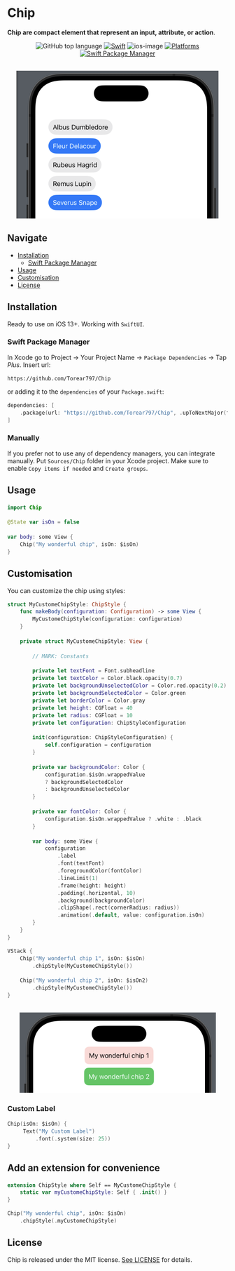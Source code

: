 # Chip

**Chip are compact element that represent an input, attribute, or action**. 

<!-- PROJECT SHIELDS -->
<div align="center">

![GitHub top language](https://img.shields.io/github/languages/top/Torear797/SwiftUI-IOS-Resume?color=orange)
[![Swift](https://img.shields.io/badge/Swift-5.9-orange?style=flat)](https://img.shields.io/badge/Swift-5.8-Orange?style=flat)
![ios-image](https://img.shields.io/badge/iOS-13.0+-blue.svg?style=flat)
[![Platforms](https://img.shields.io/badge/Platforms-iOS-yellowgreen?style=flat)](https://img.shields.io/badge/Platforms-iOS-Green?style=flat)
[![Swift Package Manager](https://img.shields.io/badge/Swift_Package_Manager-compatible-orange?style=flat)](https://img.shields.io/badge/Swift_Package_Manager-compatible-orange?style=flat)
</div>

<!-- PROJECT LOGO -->
<br />
<div align="center">
  <a href="https://github.com/Torear797/Chip">
    <img src="Assets/preview.png" alt="Logo" width="462" height="337">
  </a>
</div>

## Navigate

- [Installation](#installation)
  - [Swift Package Manager](#swift-package-manager)
- [Usage](#usage)
- [Customisation](#customisation)
- [License](#license)

## Installation

Ready to use on iOS 13+. Working with `SwiftUI`.

### Swift Package Manager

In Xcode go to Project -> Your Project Name -> `Package Dependencies` -> Tap _Plus_. Insert url:

```
https://github.com/Torear797/Chip
```

or adding it to the `dependencies` of your `Package.swift`:

```swift
dependencies: [
    .package(url: "https://github.com/Torear797/Chip", .upToNextMajor(from: "1.0.0"))
]
```

</details>

### Manually

If you prefer not to use any of dependency managers, you can integrate manually. Put `Sources/Chip` folder in your Xcode project. Make sure to enable `Copy items if needed` and `Create groups`.

## Usage

```swift
import Chip

@State var isOn = false

var body: some View {
    Chip("My wonderful chip", isOn: $isOn)
}
```

## Customisation

You can customize the chip using styles:

```swift
struct MyCustomeChipStyle: ChipStyle {
    func makeBody(configuration: Configuration) -> some View {
        MyCustomeChipStyle(configuration: configuration)
    }
    
    private struct MyCustomeChipStyle: View {
        
        // MARK: Constants
        
        private let textFont = Font.subheadline
        private let textColor = Color.black.opacity(0.7)
        private let backgroundUnselectedColor = Color.red.opacity(0.2)
        private let backgroundSelectedColor = Color.green
        private let borderColor = Color.gray
        private let height: CGFloat = 40
        private let radius: CGFloat = 10
        private let configuration: ChipStyleConfiguration
        
        init(configuration: ChipStyleConfiguration) {
            self.configuration = configuration
        }
        
        private var backgroundColor: Color {
            configuration.$isOn.wrappedValue
            ? backgroundSelectedColor
            : backgroundUnselectedColor
        }
        
        private var fontColor: Color {
            configuration.$isOn.wrappedValue ? .white : .black
        }
        
        var body: some View {
            configuration
                .label
                .font(textFont)
                .foregroundColor(fontColor)
                .lineLimit(1)
                .frame(height: height)
                .padding(.horizontal, 10)
                .background(backgroundColor)
                .clipShape(.rect(cornerRadius: radius))
                .animation(.default, value: configuration.isOn)
        }
    }
}
```

```swift
VStack {
    Chip("My wonderful chip 1", isOn: $isOn)
        .chipStyle(MyCustomeChipStyle())
            
    Chip("My wonderful chip 2", isOn: $isOn2)
        .chipStyle(MyCustomeChipStyle())
}
```

<br />
<div align="center">
  <a href="https://github.com/Torear797/Chip">
    <img src="Assets/chipStyleExample.png" alt="chipStyleExample" width="449" height="183">
  </a>
</div>

### Custom Label

```swift
Chip(isOn: $isOn) {
     Text("My Custom Label")
         .font(.system(size: 25))
}
```

## Add an extension for convenience

```swift
extension ChipStyle where Self == MyCustomeChipStyle {
    static var myCustomeChipStyle: Self { .init() }
}
```

```swift
Chip("My wonderful chip", isOn: $isOn)
    .chipStyle(.myCustomeChipStyle)
```

## License

Chip is released under the MIT license. [See LICENSE](https://github.com/Torear797/Chip/blob/main/LICENSE) for details.
